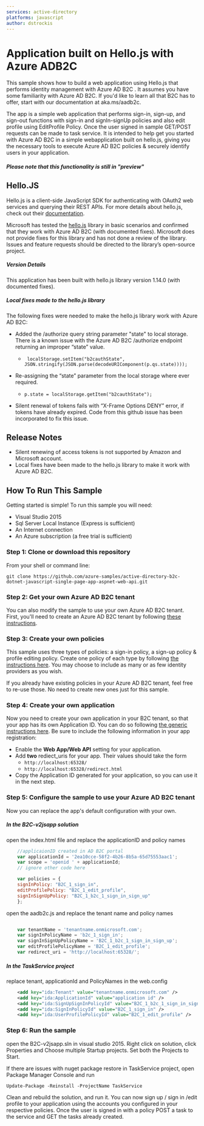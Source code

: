 ```yaml
---
services: active-directory
platforms: javascript
author: dstrockis
---
```


# Application built on Hello.js with Azure ADB2C

This sample shows how to build a web application using Hello.js that performs identity management with Azure AD B2C . It assumes you have some familiarity with Azure AD B2C. If you'd like to learn all that B2C has to offer, start with our documentation at aka.ms/aadb2c.

The app is a simple web application that performs sign-in, sign-up, and sign-out functions with sign-in and signIn-signUp policies and also edit profile using EditProfile Policy. Once the user signed in sample GET/POST requests can be made to task service. It is intended to help get you started with Azure AD B2C in a simple webapplication built on hello.js, giving you the necessary tools to execute Azure AD B2C policies & securely identify users in your application.  

##### Please note that this functionality is still in "preview"

## Hello.JS 

Hello.js is a client-side JavaScript SDK for authenticating with OAuth2 web services and querying their REST APIs. For more details about hello.js, check out their [documentation](https://adodson.com/hello.js/#hellojs).

Microsoft has tested the [hello.js](https://github.com/MrSwitch/hello.js) library in basic scenarios and confirmed that they work with Azure AD B2C (with documented fixes). Microsoft does not provide fixes for this library and has not done a review of the library. Issues and feature requests should be directed to the library’s open-source project.

##### Version Details

This application has been built with hello.js library version 1.14.0 (with documented fixes).

##### Local fixes made to the hello.js library

The following fixes were needed to make the hello.js library work with Azure AD B2C:

- Added the /authorize query string parameter "state" to local storage. There is a known issue with the Azure AD B2C /authorize endpoint returning an improper “state” value.
  * ` localStorage.setItem("b2cauthState", JSON.stringify(JSON.parse(decodeURIComponent(p.qs.state))));`

- Re-assigning the “state” parameter from the local storage where ever required.
  * `p.state = localStorage.getItem("b2cauthState");`
- Silent renewal of tokens fails with “X-Frame Options DENY” error, if tokens have already expired. Code from this github issue has been incorporated to fix this issue.


## Release Notes

- Silent renewing of access tokens is not supported by Amazon and Microsoft account.
- Local fixes have been made to the hello.js library to make it work with Azure AD B2C.


## How To Run This Sample

Getting started is simple! To run this sample you will need:

- Visual Studio 2015
- Sql Server Local Instance (Express is sufficient)
- An Internet connection
- An Azure subscription (a free trial is sufficient)

### Step 1:  Clone or download this repository

From your shell or command line:

`git clone https://github.com/azure-samples/active-directory-b2c-dotnet-javascript-single-page-app-aspnet-web-api.git` 

### Step 2: Get your own Azure AD B2C tenant

You can also modify the sample to use your own Azure AD B2C tenant.  First, you'll need to create an Azure AD B2C tenant by following [these instructions](https://azure.microsoft.com/documentation/articles/active-directory-b2c-get-started).

### Step 3: Create your own policies

This sample uses three types of policies: a sign-in policy, a sign-up policy & profile editing policy.  Create one policy of each type by following [the instructions here](https://azure.microsoft.com/documentation/articles/active-directory-b2c-reference-policies).  You may choose to include as many or as few identity providers as you wish.

If you already have existing policies in your Azure AD B2C tenant, feel free to re-use those.  No need to create new ones just for this sample.

### Step 4: Create your own application

Now you need to create your own application in your B2C tenant, so that your app has its own Application ID.  You can do so following [the generic instructions here](https://azure.microsoft.com/documentation/articles/active-directory-b2c-app-registration).  Be sure to include the following information in your app registration:

- Enable the **Web App/Web API** setting for your application.
- Add **two** rediect_uris for your app.  Their values should take the form 
    - `http://localhost:65328/`
    - `http://localhost:65328/redirect.html`
- Copy the Application ID generated for your application, so you can use it in the next step.

### Step 5: Configure the sample to use your Azure AD B2C tenant

Now you can replace the app's default configuration with your own.  

##### In the B2C-v2jsapp solution

open the index.html file and replace the applicationID and policy names

```javascript
    //applicaionID created in AD B2C portal
    var applicationId = '2ea10cce-58f2-4b26-8b5a-65d75553aac1';
    var scope = 'openid ' + applicationId;
    // ignore other code here

    var policies = {
    signInPolicy: "B2C_1_sign_in",
    editProfilePolicy: "B2C_1_edit_profile",
    signInSignUpPolicy: "B2C_1_b2c_1_sign_in_sign_up"
    };
```
open the aadb2c.js and replace the tenant name and policy names

```javascript

    var tenantName = 'tenantname.onmicrosoft.com';
    var signInPolicyName = 'b2c_1_sign_in';
    var signInSignUpPolicyName = 'B2C_1_b2c_1_sign_in_sign_up';
    var editProfilePolicyName = 'B2C_1_edit_profile';
    var redirect_uri = 'http://localhost:65328/';

```

##### In the TaskService project

replace tenant, applicationId and PolicyNames in the web.config

```xml
    <add key="ida:Tenant" value="tenantname.onmicrosoft.com" />
    <add key="ida:ApplicationId" value="application id" />
    <add key="ida:SignUpSignInPolicyId" value="B2C_1_b2c_1_sign_in_sign_up" />
    <add key="ida:SignInPolicyId" value="B2C_1_sign_in" />
    <add key="ida:UserProfilePolicyId" value="B2C_1_edit_profile" />
```


### Step 6:  Run the sample

open the B2C-v2jsapp.sln in visual studio 2015. Right click on solution, click Properties and Choose multiple Startup projects. Set both the Projects to Start.

If there are issues with nuget package restore in TaskService project, open Package Manager Console and run

	Update-Package -Reinstall -ProjectName TaskService

Clean and rebuild the solution, and run it.  You can now sign up / sign in /edit profile to your application using the accounts you configured in your respective policies. Once the user is signed in with a policy POST a task to the service and GET the tasks already created.


